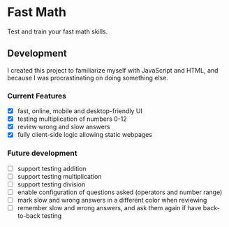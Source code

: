 # Fast Math

Test and train your fast math skills.

## Development

I created this project to familiarize myself with JavaScript and HTML, and because I was procrastinating on doing something else.

### Current Features

- [x] fast, online, mobile and desktop-friendly UI
- [x] testing multiplication of numbers 0-12
- [x] review wrong and slow answers
- [x] fully client-side logic allowing static webpages

### Future development

- [ ] support testing addition
- [ ] support testing multiplication
- [ ] support testing division
- [ ] enable configuration of questions asked (operators and number range)
- [ ] mark slow and wrong answers in a different color when reviewing
- [ ] remember slow and wrong answers, and ask them again if have back-to-back testing
